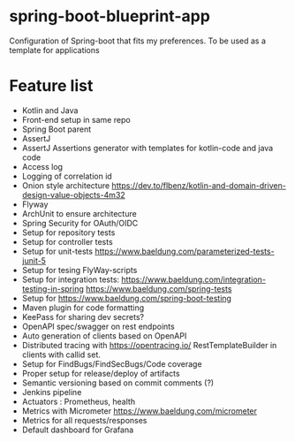 # spring-boot-blueprint-app
Configuration of Spring-boot that fits my preferences. To be used as a template for applications

# Feature list
- Kotlin and Java 
- Front-end setup in same repo
- Spring Boot parent
- AssertJ 
- AssertJ Assertions generator with templates for kotlin-code and java code
- Access log
- Logging of correlation id
- Onion style architecture https://dev.to/flbenz/kotlin-and-domain-driven-design-value-objects-4m32
- Flyway
- ArchUnit to ensure architecture
- Spring Security for OAuth/OIDC
- Setup for repository tests
- Setup for controller tests
- Setup for unit-tests https://www.baeldung.com/parameterized-tests-junit-5
- Setup for tesing FlyWay-scripts
- Setup for integration tests: https://www.baeldung.com/integration-testing-in-spring https://www.baeldung.com/spring-tests
- Setup for https://www.baeldung.com/spring-boot-testing
- Maven plugin for code formatting
- KeePass for sharing dev secrets?
- OpenAPI spec/swagger on rest endpoints
- Auto generation of clients based on OpenAPI
- Distributed tracing with https://opentracing.io/ RestTemplateBuilder in clients with callid set.
- Setup for FindBugs/FindSecBugs/Code coverage
- Proper setup for release/deploy of artifacts
- Semantic versioning based on commit comments (?)
- Jenkins pipeline
- Actuators : Prometheus, health
- Metrics with Micrometer https://www.baeldung.com/micrometer
- Metrics for all requests/responses
- Default dashboard for Grafana



